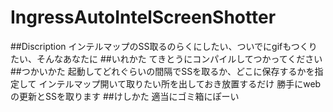 # IngressAutoIntelScreenShotter
##Discription
インテルマップのSS取るのらくにしたい、ついでにgifもつくりたい、そんなあなたに
##いれかた
てきとうにコンパイルしてつかってください
##つかいかた
起動してどれぐらいの間隔でSSを取るか、どこに保存するかを指定して
インテルマップ開いて取りたい所を出しておき放置するだけ
勝手にwebの更新とSSを取ります
##けしかた
適当にゴミ箱にぽーい
